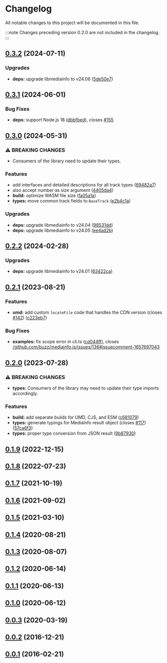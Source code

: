 # Changelog

All notable changes to this project will be documented in this file.

:::note
Changes preceding version 0.2.0 are not included in the changelog.
:::

## [0.3.2](https://github.com/buzz/mediainfo.js/compare/v0.3.1...v0.3.2) (2024-07-11)


### Upgrades

* **deps:** upgrade libmediainfo to v24.06 ([5de50e7](https://github.com/buzz/mediainfo.js/commit/5de50e7f0f9820151fda7cdeb3e78be677550ba4))

## [0.3.1](https://github.com/buzz/mediainfo.js/compare/v0.3.0...v0.3.1) (2024-06-01)


### Bug Fixes

* **deps:** support Node.js 18 ([dbbfbed](https://github.com/buzz/mediainfo.js/commit/dbbfbedc53d54bbf0e50a73be1a68cf9f01229f6)), closes [#155](https://github.com/buzz/mediainfo.js/issues/155)

## [0.3.0](https://github.com/buzz/mediainfo.js/compare/v0.2.2...v0.3.0) (2024-05-31)


### ⚠ BREAKING CHANGES

* Consumers of the library need to update their types.

### Features

* add interfaces and detailed descriptions for all track types ([69482a7](https://github.com/buzz/mediainfo.js/commit/69482a766f96e7ccade965d027c32e67bccf353e))
* also accept number as size argument ([4405da4](https://github.com/buzz/mediainfo.js/commit/4405da4a5347e1b3fec10af7bc52b65f81613f94))
* **build:** optimize WASM file size ([fa05a1a](https://github.com/buzz/mediainfo.js/commit/fa05a1ab684897d38b76d26211aa5fe488bd481c))
* **types:** move common track fields to `BaseTrack` ([e2b4c1a](https://github.com/buzz/mediainfo.js/commit/e2b4c1af84a09756ecb01887b3ac3e5c0719fb17))


### Upgrades

* **deps:** upgrade libmediainfo to v24.04 ([98531dd](https://github.com/buzz/mediainfo.js/commit/98531dd37def908d23e653ca9e7f3c603e08f836))
* **deps:** upgrade libmediainfo to v24.05 ([ee4ad2b](https://github.com/buzz/mediainfo.js/commit/ee4ad2b8974942402087bbac0be2aa3b96e0a126))

## [0.2.2](https://github.com/buzz/mediainfo.js/compare/v0.2.1...v0.2.2) (2024-02-28)


### Upgrades

* **deps:** upgrade libmediainfo to v24.01 ([63422ca](https://github.com/buzz/mediainfo.js/commit/63422ca1fef1295c0d4649b19f493ce1af4dc987))

## [0.2.1](https://github.com/buzz/mediainfo.js/compare/v0.2.0...v0.2.1) (2023-08-21)


### Features

* **umd:** add custom `locateFile` code that handles the CDN version (closes [#142](https://github.com/buzz/mediainfo.js/issues/142)) ([c223eb7](https://github.com/buzz/mediainfo.js/commit/c223eb7fb16355e2ae75febb183fd7107df1d77c))


### Bug Fixes

* **examples:** fix scope error in cli.ts ([cd044ff](https://github.com/buzz/mediainfo.js/commit/cd044ff82d46092eb765f2fdab7d1f8d47e824ba)), closes [/github.com/buzz/mediainfo.js/issues/136#issuecomment-1657697043](https://github.com/buzz//github.com/buzz/mediainfo.js/issues/136/issues/issuecomment-1657697043)

## [0.2.0](https://github.com/buzz/mediainfo.js/compare/v0.1.8...v0.2.0) (2023-07-28)


### ⚠ BREAKING CHANGES

* **types:** Consumers of the library may need to update their
type imports accordingly.

### Features

* **build:** add separate builds for UMD, CJS, and ESM ([c681079](https://github.com/buzz/mediainfo.js/commit/c6810790e4daf3b2168e84c0de368090a38f6254))
* **types:** generate typings for MediaInfo result object (closes [#117](https://github.com/buzz/mediainfo.js/issues/117)) ([57ca6f3](https://github.com/buzz/mediainfo.js/commit/57ca6f3ecbf7b75cdc7f8d977268da434b0b6047))
* **types:** proper type conversion from JSON result ([9b87930](https://github.com/buzz/mediainfo.js/commit/9b879303f956bb572d83776677328dcda3ab0fdc))

## [0.1.9](https://github.com/buzz/mediainfo.js/compare/v0.1.8...v0.1.9) (2022-12-15)

## [0.1.8](https://github.com/buzz/mediainfo.js/compare/v0.1.7...v0.1.8) (2022-07-23)

## [0.1.7](https://github.com/buzz/mediainfo.js/compare/v0.1.6...v0.1.7) (2021-10-19)

## [0.1.6](https://github.com/buzz/mediainfo.js/compare/v0.1.5...v0.1.6) (2021-09-02)

## [0.1.5](https://github.com/buzz/mediainfo.js/compare/v0.1.4...v0.1.5) (2021-03-10)

## [0.1.4](https://github.com/buzz/mediainfo.js/compare/v0.1.3...v0.1.4) (2020-08-21)

## [0.1.3](https://github.com/buzz/mediainfo.js/compare/v0.1.2...v0.1.3) (2020-08-07)

## [0.1.2](https://github.com/buzz/mediainfo.js/compare/v0.1.1...v0.1.2) (2020-06-14)

## [0.1.1](https://github.com/buzz/mediainfo.js/compare/v0.1.0...v0.1.1) (2020-06-13)

## [0.1.0](https://github.com/buzz/mediainfo.js/compare/v0.0.3...v0.1.0) (2020-06-12)

## [0.0.3](https://github.com/buzz/mediainfo.js/compare/v0.0.2...v0.0.3) (2020-03-19)

## [0.0.2](https://github.com/buzz/mediainfo.js/compare/v0.0.1...v0.0.2) (2016-12-21)

## [0.0.1](https://github.com/buzz/mediainfo.js/tree/v0.0.1) (2016-02-21)
